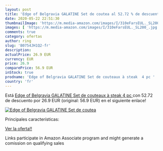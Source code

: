 ```yaml
---
layout: post
title: 'Edge of Belgravia GALATINE Set de coutea al 52.72 % de descuento'
date: 2020-05-22 22:51:30
thumbnailImage: 'https://m.media-amazon.com/images/I/310eFarsEUL._SL200_.jpg'
images: [ 'https://m.media-amazon.com/images/I/310eFarsEUL._SL200_.jpg' ]
comments: true
category: ofertas
author: ring
slug: 'B0754JH1Q2-fr'
description:
actualPrice: 26.9 EUR
currency: EUR
price: 26.9
comparePrice: 56.9 EUR
inStock: true
prodname: 'Edge of Belgravia GALATINE Set de couteaux à steak  4 pc '
country: 'fr'
---
```


Está [Edge of Belgravia GALATINE Set de couteaux à steak  4 pc ](https://www.amazon.fr/dp/B0754JH1Q2/?tag=tolees0d-21) con 52.72 de descuento por 26.9 EUR (original: 56.9 EUR) en el siguiente enlace!

[![Edge of Belgravia GALATINE Set de coutea](https://m.media-amazon.com/images/I/310eFarsEUL._SL200_.jpg)](https://www.amazon.fr/dp/B0754JH1Q2/?tag=tolees0d-21)

Principales características:


[Ver la oferta!!](https://www.amazon.fr/dp/B0754JH1Q2/?tag=tolees0d-21)

Links participate in Amazon Associate program and might generate a comission on qualifying sales


